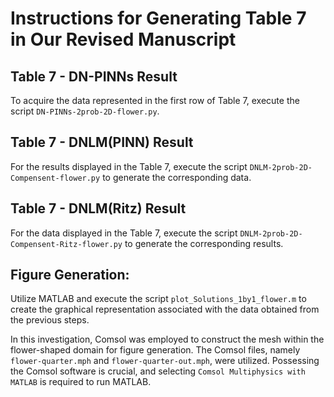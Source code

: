 # Instructions for Generating Table 7 in Our Revised Manuscript
## Table 7 - DN-PINNs Result
To acquire the data represented in the first row of Table 7, execute the script `DN-PINNs-2prob-2D-flower.py`.

## Table 7 - DNLM(PINN) Result
For the results displayed in the Table 7, execute the script `DNLM-2prob-2D-Compensent-flower.py` to generate the corresponding data.

## Table 7 - DNLM(Ritz) Result
For the data displayed in the Table 7, execute the script `DNLM-2prob-2D-Compensent-Ritz-flower.py` to generate the corresponding results.

## Figure Generation:
Utilize MATLAB and execute the script `plot_Solutions_1by1_flower.m` to create the graphical representation associated with the data obtained from the previous steps.

In this investigation, Comsol was employed to construct the mesh within the flower-shaped domain for figure generation. The Comsol files, namely `flower-quarter.mph` and `flower-quarter-out.mph`, were utilized. Possessing the Comsol software is crucial, and selecting `Comsol Multiphysics with MATLAB` is required to run MATLAB.

